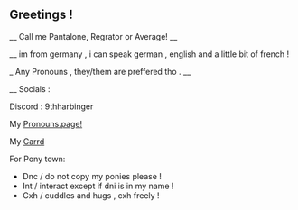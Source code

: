 ## Greetings !

 __ Call me Pantalone, Regrator or Average! __

 __ im from germany , i can speak german , english and a little bit of french !
 
_ Any Pronouns , they/them are preffered tho . __

__ Socials :

Discord : 9thharbinger 

My [Pronouns.page!]()

My [Carrd]()

For Pony town:
- Dnc / do not copy my ponies please !
- Int / interact except if dni is in my name !
- Cxh / cuddles and hugs , cxh freely !
